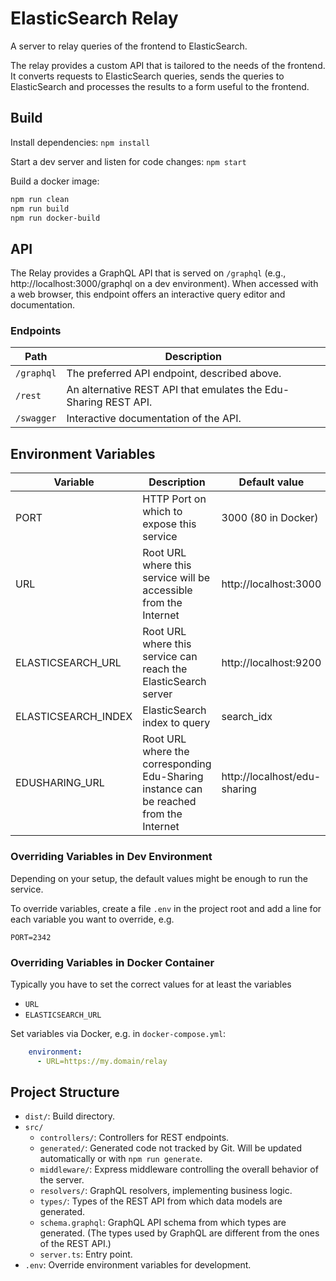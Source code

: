 # ElasticSearch Relay

A server to relay queries of the frontend to ElasticSearch.

The relay provides a custom API that is tailored to the needs of the frontend. It converts requests
to ElasticSearch queries, sends the queries to ElasticSearch and processes the results to a form
useful to the frontend.

## Build

Install dependencies: `npm install`

Start a dev server and listen for code changes: `npm start`

Build a docker image:

```bash
npm run clean
npm run build
npm run docker-build
```

## API

The Relay provides a GraphQL API that is served on `/graphql` (e.g., http://localhost:3000/graphql
on a dev environment). When accessed with a web browser, this endpoint offers an interactive query
editor and documentation.

### Endpoints

Path | Description
---- | -----------
`/graphql` | The preferred API endpoint, described above.
`/rest` | An alternative REST API that emulates the Edu-Sharing REST API.
`/swagger` | Interactive documentation of the API.

## Environment Variables

Variable | Description | Default value
-------- | ----------- | -------------------
PORT | HTTP Port on which to expose this service | 3000 (80 in Docker)
URL | Root URL where this service will be accessible from the Internet | http://localhost:3000
ELASTICSEARCH_URL | Root URL where this service can reach the ElasticSearch server | http://localhost:9200
ELASTICSEARCH_INDEX | ElasticSearch index to query | search_idx
EDUSHARING_URL | Root URL where the corresponding Edu-Sharing instance can be reached from the Internet | http://localhost/edu-sharing

### Overriding Variables in Dev Environment

Depending on your setup, the default values might be enough to run the service.

To override variables, create a file `.env` in the project root and add a line for each variable you want to override, e.g.

```
PORT=2342
```

### Overriding Variables in Docker Container

Typically you have to set the correct values for at least the variables

- `URL`
- `ELASTICSEARCH_URL`

Set variables via Docker, e.g. in `docker-compose.yml`:
```yml
    environment:
      - URL=https://my.domain/relay
```



## Project Structure

- `dist/`: Build directory.
- `src/`
    - `controllers/`: Controllers for REST endpoints.
    - `generated/`: Generated code not tracked by Git. Will be updated automatically or with `npm run generate`.
    - `middleware/`: Express middleware controlling the overall behavior of the server.
    - `resolvers/`: GraphQL resolvers, implementing business logic.
    - `types/`: Types of the REST API from which data models are generated.
    - `schema.graphql`: GraphQL API schema from which types are generated. (The types used by GraphQL are different from the ones of the REST API.)
    - `server.ts`: Entry point.
- `.env`: Override environment variables for development.